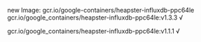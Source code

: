 new Image: gcr.io/google-containers/heapster-influxdb-ppc64le
gcr.io/google_containers/heapster-influxdb-ppc64le:v1.3.3 √

gcr.io/google_containers/heapster-influxdb-ppc64le:v1.1.1 √

